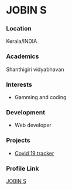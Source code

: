 # JOBIN S

### Location

Kerala/INDIA

### Academics

Shanthigiri vidyabhavan

### Interests

- Gamming and coding

### Development

- Web developer

### Projects

- [Covid 19 tracker](https://jobin-s.github.io/COVID-19-live-tracker/) 

### Profile Link

[JOBIN S](https://github.com/Jobin-S/)
